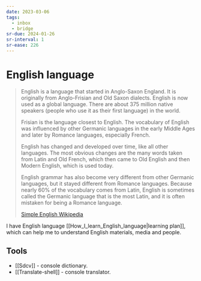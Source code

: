 ```yaml
---
date: 2023-03-06
tags:
  - inbox
  - bridge
sr-due: 2024-01-26
sr-interval: 1
sr-ease: 226
---
```


# English language

> English is a language that started in Anglo-Saxon England. It is originally
> from Anglo-Frisian and Old Saxon dialects. English is now used as a global
> language. There are about 375 million native speakers (people who use it as
> their first language) in the world.
>
> Frisian is the language closest to English. The vocabulary of English was
> influenced by other Germanic languages in the early Middle Ages and later by
> Romance languages, especially French.
>
> English has changed and developed over time, like all other languages. The
> most obvious changes are the many words taken from Latin and Old French, which
> then came to Old English and then Modern English, which is used today.
>
> English grammar has also become very different from other Germanic languages,
> but it stayed different from Romance languages. Because nearly 60% of the
> vocabulary comes from Latin, English is sometimes called the Germanic language
> that is the most Latin, and it is often mistaken for being a Romance language.
>
> [Simple English Wikipedia](https://simple.wikipedia.org/wiki/English_language)

I have English language [[How_I_learn_English_language|learning plan]],
which can help me to understand English materials, media and people.

## Tools

- [[Sdcv]] - console dictionary.
- [[Translate-shell]] - console translator.
